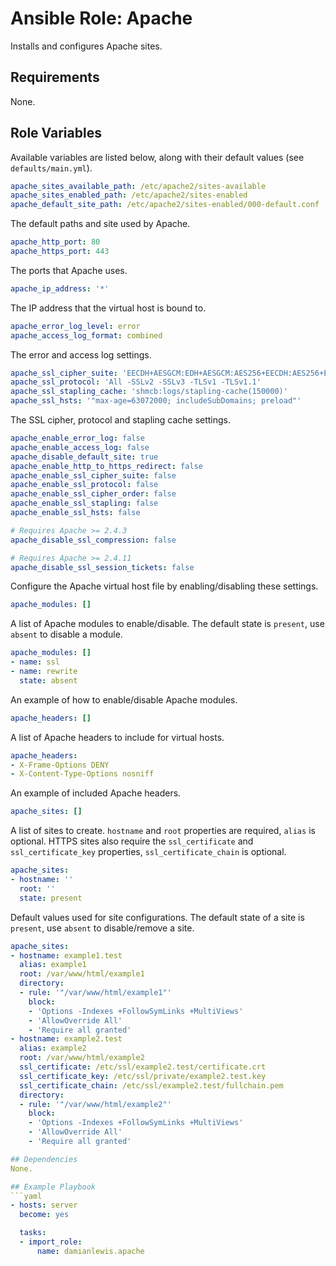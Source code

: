 # Ansible Role: Apache
Installs and configures Apache sites.

## Requirements
None.

## Role Variables
Available variables are listed below, along with their default values (see `defaults/main.yml`).

```yaml
apache_sites_available_path: /etc/apache2/sites-available
apache_sites_enabled_path: /etc/apache2/sites-enabled
apache_default_site_path: /etc/apache2/sites-enabled/000-default.conf
```
The default paths and site used by Apache.

```yaml
apache_http_port: 80
apache_https_port: 443
```
The ports that Apache uses.

```yaml
apache_ip_address: '*'
```
The IP address that the virtual host is bound to.

```yaml
apache_error_log_level: error
apache_access_log_format: combined
```
The error and access log settings.

```yaml
apache_ssl_cipher_suite: 'EECDH+AESGCM:EDH+AESGCM:AES256+EECDH:AES256+EDH'
apache_ssl_protocol: 'All -SSLv2 -SSLv3 -TLSv1 -TLSv1.1'
apache_ssl_stapling_cache: 'shmcb:logs/stapling-cache(150000)'
apache_ssl_hsts: '"max-age=63072000; includeSubDomains; preload"'
```
The SSL cipher, protocol and stapling cache settings.

```yaml
apache_enable_error_log: false
apache_enable_access_log: false
apache_disable_default_site: true
apache_enable_http_to_https_redirect: false
apache_enable_ssl_cipher_suite: false
apache_enable_ssl_protocol: false
apache_enable_ssl_cipher_order: false
apache_enable_ssl_stapling: false
apache_enable_ssl_hsts: false

# Requires Apache >= 2.4.3
apache_disable_ssl_compression: false

# Requires Apache >= 2.4.11
apache_disable_ssl_session_tickets: false
```
Configure the Apache virtual host file by enabling/disabling these settings.

```yaml
apache_modules: []
```
A list of Apache modules to enable/disable. The default state is `present`, use `absent` to disable a module.

```yaml
apache_modules: []
- name: ssl
- name: rewrite
  state: absent
```
An example of how to enable/disable Apache modules.

```yaml
apache_headers: []
```
A list of Apache headers to include for virtual hosts.

```yaml
apache_headers:
- X-Frame-Options DENY
- X-Content-Type-Options nosniff
```
An example of included Apache headers.

```yaml
apache_sites: []
```
A list of sites to create. `hostname` and `root` properties are required, `alias` is optional. HTTPS sites also require the `ssl_certificate` and `ssl_certificate_key` properties, `ssl_certificate_chain` is optional.

```yaml
apache_sites:
- hostname: ''
  root: ''
  state: present
```
Default values used for site configurations. The default state of a site is `present`, use `absent` to disable/remove a site.

```yaml
apache_sites:
- hostname: example1.test
  alias: example1
  root: /var/www/html/example1
  directory:
  - rule: '"/var/www/html/example1"'
    block:
    - 'Options -Indexes +FollowSymLinks +MultiViews'
    - 'AllowOverride All'
    - 'Require all granted'
- hostname: example2.test
  alias: example2
  root: /var/www/html/example2
  ssl_certificate: /etc/ssl/example2.test/certificate.crt
  ssl_certificate_key: /etc/ssl/private/example2.test.key
  ssl_certificate_chain: /etc/ssl/example2.test/fullchain.pem
  directory:
  - rule: '"/var/www/html/example2"'
    block:
    - 'Options -Indexes +FollowSymLinks +MultiViews'
    - 'AllowOverride All'
    - 'Require all granted'

## Dependencies
None.

## Example Playbook
```yaml
- hosts: server
  become: yes

  tasks:
  - import_role:
      name: damianlewis.apache
```
